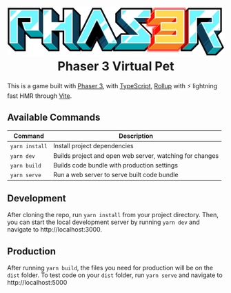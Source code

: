 <h1 align="center">
  <br>
  <a href="https://github.com/geocine/phaser3-rollup-typescript#readme"><img src="https://raw.githubusercontent.com/geocine/phaser3-virtual-pet/master/public/assets/phaser3-logo.png" alt="header" width="600"/></a>
  <br>
  Phaser 3 Virtual Pet
  <br>
</h1>

This is a game built with [Phaser 3](https://github.com/photonstorm/phaser), with [TypeScript](https://www.typescriptlang.org/), [Rollup](https://rollupjs.org) with ⚡️ lightning fast HMR through [Vite](https://vitejs.dev/).

## Available Commands

| Command | Description |
|---------|-------------|
| `yarn install` | Install project dependencies |
| `yarn dev` | Builds project and open web server, watching for changes |
| `yarn build` | Builds code bundle with production settings  |
| `yarn serve` | Run a web server to serve built code bundle |

## Development

After cloning the repo, run `yarn install` from your project directory. Then, you can start the local development
server by running `yarn dev` and navigate to http://localhost:3000.

## Production

After running `yarn build`, the files you need for production will be on the `dist` folder. To test code on your `dist` folder, run `yarn serve` and navigate to http://localhost:5000